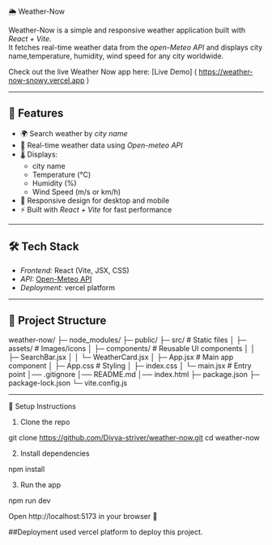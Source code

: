 🌦️ Weather-Now

Weather-Now is a simple and responsive weather application built with *React + Vite*.  
It fetches real-time weather data from the *open-Meteo API* and displays city name,temperature, humidity, wind speed for any city worldwide.

Check out the live Weather Now app here: [Live Demo] ( https://weather-now-snowy.vercel.app )

---
## 🚀 Features

- 🌍 Search weather by *city name*
- 📡 Real-time weather data using *Open-meteo API*
- 🌡️ Displays:
  - city name 
  - Temperature (°C)
  - Humidity (%)
  - Wind Speed (m/s or km/h)
- 🎨 Responsive design for desktop and mobile
- ⚡ Built with *React + Vite* for fast performance

---

## 🛠️ Tech Stack

- *Frontend:* React (Vite, JSX, CSS)
- *API:* [Open-Meteo API](https://open-meteo.com/)
- *Deployment:* vercel platform

---

## 📂 Project Structure

weather-now/
 ├─ node_modules/
 ├─ public/
 ├─ src/                              # Static files
 │    ├─ assets/                        # Images/icons
 │    ├─ components/                    # Reusable UI components
 │    │    ├─ SearchBar.jsx
 │    │    └─ WeatherCard.jsx
 │    ├─ App.jsx                      # Main app component
 │    ├─ App.css                       # Styling
 │    ├─ index.css
 │    └─ main.jsx                       # Entry point
 │── .gitignore
 │── README.md
 │── index.html
 ├─ package.json
 ├─ package-lock.json
 └─ vite.config.js


---

🔑 Setup Instructions

1. Clone the repo

git clone https://github.com/Divya-striver/weather-now.git
cd weather-now


2. Install dependencies

npm install

3. Run the app

npm run dev

Open http://localhost:5173 in your browser 🚀

##Deployment
used vercel platform to deploy this project.

